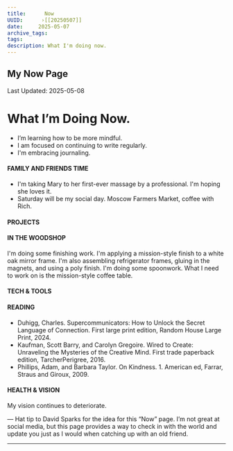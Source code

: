```yaml
---
title:      Now
UUID:      ›[[20250507]] 
date:     2025-05-07
archive_tags:
tags:       
description: What I'm doing now.
---
```

## My Now Page
Last Updated: 2025-05-08
# What I’m Doing Now.

* I’m learning how to be more mindful.
* I am focused on continuing to write regularly.
* I'm embracing journaling.  

#### FAMILY AND FRIENDS TIME
- I'm taking Mary to her first-ever massage by a professional. I'm hoping she loves it. 
- Saturday will be my social day. Moscow Farmers Market, coffee with Rich.

#### PROJECTS

#### IN THE WOODSHOP
I'm doing some finishing work. I'm applying a mission-style finish to a white oak mirror frame. I'm also assembling refrigerator frames, gluing in the magnets, and using a poly finish. I'm doing some spoonwork. What I need to work on is the mission-style coffee table.    

#### TECH & TOOLS

#### READING
- Duhigg, Charles. Supercommunicators: How to Unlock the Secret Language of Connection. First large print edition, Random House Large Print, 2024.
- Kaufman, Scott Barry, and Carolyn Gregoire. Wired to Create: Unraveling the Mysteries of the Creative Mind. First trade paperback edition, TarcherPerigree, 2016.
- Phillips, Adam, and Barbara Taylor. On Kindness. 1. American ed, Farrar, Straus and Giroux, 2009.

#### HEALTH & VISION
My vision continues to deteriorate. 

—
Hat tip to David Sparks for the idea for this “Now” page. I’m not great at social media, but this page provides a way to check in with the world and update you just as I would when catching up with an old friend.


----------------------------------
